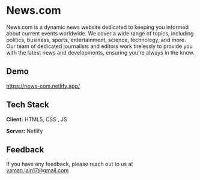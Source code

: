 
# News.com

News.com is a dynamic news website dedicated to keeping you informed about current events worldwide. We cover a wide range of topics, including politics, business, sports, entertainment, science, technology, and more. Our team of dedicated journalists and editors work tirelessly to provide you with the latest news and developments, ensuring you're always in the know.








## Demo
https://news-com.netlify.app/

## Tech Stack

**Client:** HTML5, CSS , JS

**Server:** Netlify


## Feedback

If you have any feedback, please reach out to us at vaman.jain17@gmail.com

